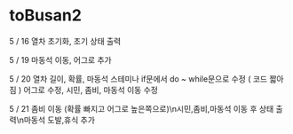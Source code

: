 # toBusan2

5 / 16
열차 초기화, 초기 상태 출력

5 / 19
마동석 이동, 어그로 추가

5 / 20
열차 길이, 확률, 마동석 스테미나 if문에서 do ~ while문으로 수정 ( 코드 짧아짐 )
어그로 수정, 시민, 좀비, 마동석 이동 수정

5 / 21 
좀비 이동 (확률 빠지고 어그로 높은쪽으로)\n시민,좀비,마동석 이동 후 상태 출력\n마동석 도발,휴식 추가
